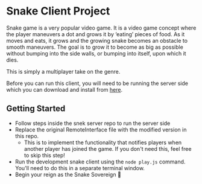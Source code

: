 # Snake Client Project

Snake game is a very popular video game. It is a video game concept where the player maneuvers a dot and grows it by ‘eating’ pieces of food. As it moves and eats, it grows and the growing snake becomes an obstacle to smooth maneuvers. The goal is to grow it to become as big as possible without bumping into the side walls, or bumping into itself, upon which it dies.

This is simply a multiplayer take on the genre.

Before you can run this client, you will need to be running the server side which you can download and install from [here](https://github.com/lighthouse-labs/snek-multiplayer).


## Getting Started

- Follow steps inside the snek server repo to run the server side
- Replace the original RemoteInterface file with the modified version in this repo.
  - This is to implement the functionality that notifies players when another player has joined the game. If you don't need this, feel free to skip this step!
- Run the development snake client using the `node play.js` command. You'll need to do this in a separate terminal window.
- Begin your reign as the Snake Sovereign 🐍